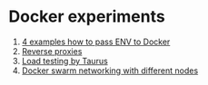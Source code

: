 # Docker experiments

1. [4 examples how to pass ENV to Docker](./pass-env/README.md)
2. [Reverse proxies](./reverse-proxy/README.md)
3. [Load testing by Taurus](./taurus/README.md)
4. [Docker swarm networking with different nodes](./swarm/README.md)